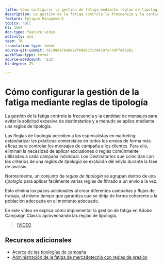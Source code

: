 ```yaml
---
title: Cómo configurar la gestión de fatiga mediante reglas de tipología en Adobe Campaign Classic
description: La gestión de la fatiga controla la frecuencia y la cantidad de mensajes para evitar la solicitud excesiva de destinatarios y a menudo se aplica mediante una reglas de tipología. En este vídeo se explica cómo implementar la gestión de fatiga en Adobe Campaign Classic aprovechando las reglas de tipología.
feature: Fatigue Management
topics: null
kt: 1564
doc-type: feature video
activity: use
team: TM
translation-type: tm+mt
source-git-commit: d1799d978a9a29f69d637178439fe770ffd4b281
workflow-type: tm+mt
source-wordcount: '232'
ht-degree: 2%

---
```



# Cómo configurar la gestión de la fatiga mediante reglas de tipología

La gestión de la fatiga controla la frecuencia y la cantidad de mensajes para evitar la solicitud excesiva de destinatarios y a menudo se aplica mediante una reglas de tipología.

Las Reglas de tipología permiten a los especialistas en marketing estandarizar las prácticas comerciales en todos los envíos de forma más eficaz para controlar los mensajes de campaña a los clientes. Para ello, eliminan la necesidad de aplicar exclusiones o reglas comúnmente utilizadas a cada campaña individual. Los Destinatarios que coincidan con los criterios de una *reglas de tipología* se excluirán del envío durante la fase de análisis.

Normalmente, un conjunto de *reglas de tipología* se agrupan dentro de una *tipología* para aplicar fácilmente varias reglas de filtrado a un envío a la vez.

Esto elimina los pasos adicionales al crear diferentes campañas y flujos de trabajo, al mismo tiempo que garantiza que se dirija de forma coherente a la población adecuada en el momento adecuado.

En este vídeo se explica cómo implementar la gestión de fatiga en Adobe Campaign Classic aprovechando las reglas de tipología.

>[!VIDEO](https://video.tv.adobe.com/v/25090?quality=12)

## Recursos adicionales

* [Acerca de las tipologías de campaña](https://docs.adobe.com/content/help/en/campaign-classic/using/orchestrating-campaigns/campaign-optimization/about-campaign-typologies.html)
* [Administración de la fatiga de mercadotecnia con reglas de presión](https://docs.adobe.com/content/help/en/campaign-classic/using/orchestrating-campaigns/campaign-optimization/pressure-rules.html)

